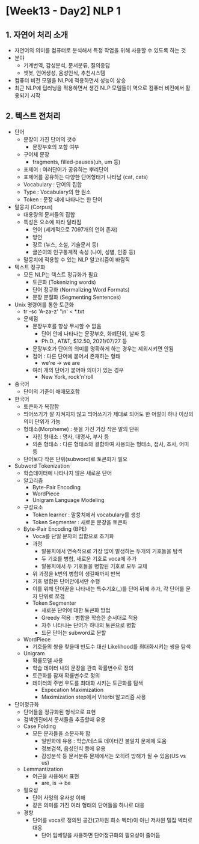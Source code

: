 # [Week13 - Day2] NLP 1

## 1. 자연어 처리 소개
  - 자연어의 의미를 컴퓨터로 분석해서 특정 작업을 위해 사용할 수 있도록 하는 것
  - 분야
    - 기계번역, 감성분석, 문서분류, 질의응답
    - 챗봇, 언어생성, 음성인식, 추천시스템
  - 컴퓨터 비전 모델을 NLP에 적용하면서 성능이 상승
  - 최근 NLP에 딥러닝을 적용하면서 생긴 NLP 모델들이 역으로 컴퓨터 비전에서 활용되기 시작

## 2. 텍스트 전처리
  - 단어
    - 문장이 가진 단어의 갯수
      - 문장부호의 포함 여부
    - 구어체 문장
      - fragments, filled-pauses(uh, um 등)
    - 표제어 : 여러단어가 공유하는 뿌리단어
    - 표제어를 공유하는 다양한 단어형태가 나타남 (cat, cats)
    - Vocabulary : 단어의 집합
    - Type : Vocabulary의 한 원소
    - Token : 문장 내에 나타나는 한 단어
  - 말뭉치 (Corpus)
    - 대용량의 문서들의 집합
    - 특성은 요소에 따라 달라짐
      - 언어 (세계적으로 7097개의 언어 존재)
      - 방언
      - 장르 (뉴스, 소설, 기술문서 등)
      - 글쓴이의 인구통계적 속성 (나이, 성별, 인종 등)
    - 말뭉치에 적용할 수 있는 NLP 알고리즘이 바람직
  - 텍스트 정규화
    - 모든 NLP는 텍스트 정규화가 필요
      - 토큰화 (Tokenizing words)
      - 단어 정규화 (Normalizing Word Formats)
      - 문장 분절화 (Segmenting Sentences)
  - Unix 명령어를 통한 토큰화
    - tr -sc 'A-za-z' '\n' < *.txt
    - 문제점
      - 문장부호를 항상 무시할 수 없음
        - 단어 안에 나타나는 문장부호, 화폐단위, 날짜 등
        - Ph.D., AT&T, $12.50, 2021/07/27 등
      - 문장부호가 단어의 의미를 명확하게 하는 경우는 제외시키면 안됨
      - 접어 : 다른 단어에 붙어서 존재하는 형태
        - we're -> we are
      - 여러 개의 단어가 붙어야 의미가 있는 경우
        - New York, rock'n'roll
  - 중국어
    - 단어의 기준이 애매모호함
  - 한국어
    - 토큰화가 복잡함
    - 띄어쓰기가 잘 지켜지지 않고 띄어쓰기가 제대로 되어도 한 어절이 하나 이상의 의미 단위가 가능
    - 형태소(Morpheme) : 뜻을 가진 가장 작은 말의 단위
      - 자립 형태소 : 명사, 대명사, 부사 등
      - 의존 형태소 : 다른 형태소와 결합하여 사용되는 형태소, 접사, 조사, 어미 등
    - 단어보다 작은 단위(subword)로 토큰화가 필요
  - Subword Tokenization
    - 학습데이터에 나타나지 않은 새로운 단어
    - 알고리즘
      - Byte-Pair Encoding
      - WordPiece
      - Unigram Language Modeling
    - 구성요소
      - Token learner : 말뭉치에서 vocabulary를 생성
      - Token Segmenter : 새로운 문장을 토큰화
    - Byte-Pair Encoding (BPE)
      - Voca를 단일 문자의 집합으로 초기화
      - 과정
        - 말뭉치에서 연속적으로 가장 많이 발생하는 두개의 기호들을 탐색
        - 두 기호를 병합, 새로운 기호로 voca에 추가
        - 말뭉치에서 두 기호들을 병합된 기호로 모두 교체
      - 위 과정을 k번의 병합이 생길때까지 반복
      - 기호 병합은 단어안에서만 수행
      - 이를 위해 단어끝을 나타내는 특수기호(_)를 단어 뒤에 추가, 각 단어를 문자 단위로 쪼갬
      - Token Segmenter
        - 새로운 단어에 대한 토큰화 방법
        - Greedy 적용 : 병합을 학습한 순서대로 적용
        - 자주 나타나는 단어가 하나의 토큰으로 병합
        - 드문 단어는 subword로 분할
    - WordPiece
      - 기호들의 쌍을 찾을때 빈도수 대신 Likelihood를 최대화시키는 쌍을 탐색
    - Unigram
      - 확률모델 사용
      - 학습 데이터 내의 문장을 관측 확률변수로 정의
      - 토큰화를 잠재 확률변수로 정의
      - 데이터의 주변 우도를 최대화 시키는 토큰화를 탐색
        - Expecation Maximization
        - Maximization step에서 Viterbi 알고리즘 사용
  - 단어정규화
    - 단어들을 정규화된 형식으로 표현
    - 검색엔진에서 문서들을 추출할때 유용
    - Case Folding
      - 모든 문자들을 소문자화 함
        - 일반화에 유용 : 학습/테스트 데이터간 불일치 문제에 도움
        - 정보검색, 음성인식 등에 유용
        - 감성분석 등 문서분류 문제에서는 오히려 방해가 될 수 있음(US vs us)
    - Lemmantization
      - 어근을 사용해서 표현
        - are, is -> be
    - 필요성
      - 단어 사잉의 유사성 이해
      - 같은 의미를 가진 여러 형태의 단어들을 하나로 대응
    - 경향
      - 단어를 voca로 정의된 공간(고차원 희소 벡터)이 아닌 저차원 밀집 벡터로 대응
        - 단어 임베딩을 사용하면 단어정규화의 필요성이 줄어듬